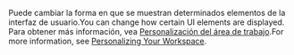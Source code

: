 <span data-ttu-id="95ed3-101">Puede cambiar la forma en que se muestran determinados elementos de la interfaz de usuario.</span><span class="sxs-lookup"><span data-stu-id="95ed3-101">You can change how certain UI elements are displayed.</span></span> <span data-ttu-id="95ed3-102">Para obtener más información, vea [Personalización del área de trabajo](../ui-personalization-user.md).</span><span class="sxs-lookup"><span data-stu-id="95ed3-102">For more information, see [Personalizing Your Workspace](../ui-personalization-user.md).</span></span>

